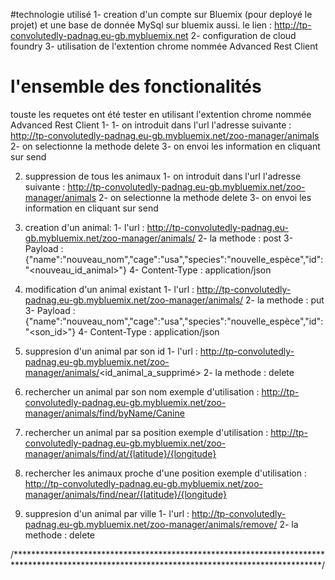 #technologie utilisé
1-	creation d'un compte sur Bluemix (pour deployé le projet) et une base de donnée MySql sur bluemix aussi.
	le lien : http://tp-convolutedly-padnag.eu-gb.mybluemix.net
2-	configuration de cloud foundry
3-	utilisation de l'extention chrome nommée Advanced Rest Client

# l'ensemble des fonctionalités
touste les requetes ont été tester en utilisant l'extention chrome nommée Advanced Rest Client
1-
	1- on introduit dans l'url l'adresse suivante : http://tp-convolutedly-padnag.eu-gb.mybluemix.net/zoo-manager/animals
   	2- on selectionne la methode delete
   	3- on envoi les information en cliquant sur send


2.  suppression de tous les animaux
   	1- on introduit dans l'url l'adresse suivante : http://tp-convolutedly-padnag.eu-gb.mybluemix.net/zoo-manager/animals
   	2- on selectionne la methode delete
   	3- on envoi les information en cliquant sur send

3.  creation d'un animal:
	1- l'url : http://tp-convolutedly-padnag.eu-gb.mybluemix.net/zoo-manager/animals/
	2- la methode : post
	3- Payload : {"name":"nouveau_nom","cage":"usa","species":"nouvelle_espèce","id":"<nouveau_id_animal>"}
	4- Content-Type : application/json

4.	modification d'un animal existant
	1- l'url : http://tp-convolutedly-padnag.eu-gb.mybluemix.net/zoo-manager/animals/
	2- la methode : put
	3- Payload : {"name":"nouveau_nom","cage":"usa","species":"nouvelle_espèce","id":"<son_id>"}
	4- Content-Type : application/json

5. suppresion d'un animal par son id
	1- l'url : http://tp-convolutedly-padnag.eu-gb.mybluemix.net/zoo-manager/animals/<id_animal_a_supprimé>
	2- la methode : delete

6. 	rechercher un animal par son nom
 	exemple d'utilisation : http://tp-convolutedly-padnag.eu-gb.mybluemix.net/zoo-manager/animals/find/byName/Canine

7. 	rechercher un animal par sa position
	exemple d'utilisation : http://tp-convolutedly-padnag.eu-gb.mybluemix.net/zoo-manager/animals/find/at/{latitude}/{longitude}

8. 	rechercher les animaux proche d'une position
	exemple d'utilisation : http://tp-convolutedly-padnag.eu-gb.mybluemix.net/zoo-manager/animals/find/near/{latitude}/{longitude}
9. suppresion d'un animal par ville
	1- l'url : http://tp-convolutedly-padnag.eu-gb.mybluemix.net/zoo-manager/animals/remove/<ville>
	2- la methode : delete

/**********************************************************************************************************************************************/

